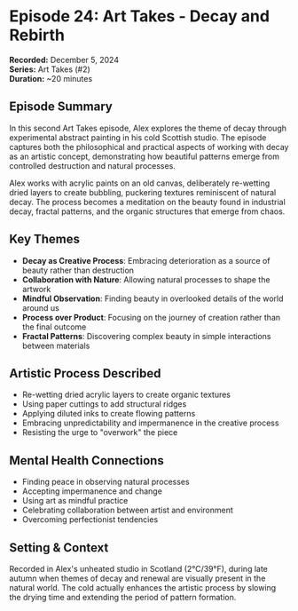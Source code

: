 # Episode 24: Art Takes - Decay and Rebirth
**Recorded:** December 5, 2024  
**Series:** Art Takes (#2)  
**Duration:** ~20 minutes  

## Episode Summary

In this second Art Takes episode, Alex explores the theme of decay through experimental abstract painting in his cold Scottish studio. The episode captures both the philosophical and practical aspects of working with decay as an artistic concept, demonstrating how beautiful patterns emerge from controlled destruction and natural processes.

Alex works with acrylic paints on an old canvas, deliberately re-wetting dried layers to create bubbling, puckering textures reminiscent of natural decay. The process becomes a meditation on the beauty found in industrial decay, fractal patterns, and the organic structures that emerge from chaos.

## Key Themes
- **Decay as Creative Process**: Embracing deterioration as a source of beauty rather than destruction
- **Collaboration with Nature**: Allowing natural processes to shape the artwork
- **Mindful Observation**: Finding beauty in overlooked details of the world around us
- **Process over Product**: Focusing on the journey of creation rather than the final outcome
- **Fractal Patterns**: Discovering complex beauty in simple interactions between materials

## Artistic Process Described
- Re-wetting dried acrylic layers to create organic textures
- Using paper cuttings to add structural ridges
- Applying diluted inks to create flowing patterns
- Embracing unpredictability and impermanence in the creative process
- Resisting the urge to "overwork" the piece

## Mental Health Connections
- Finding peace in observing natural processes
- Accepting impermanence and change
- Using art as mindful practice
- Celebrating collaboration between artist and environment
- Overcoming perfectionist tendencies

## Setting & Context
Recorded in Alex's unheated studio in Scotland (2°C/39°F), during late autumn when themes of decay and renewal are visually present in the natural world. The cold actually enhances the artistic process by slowing the drying time and extending the period of pattern formation.
